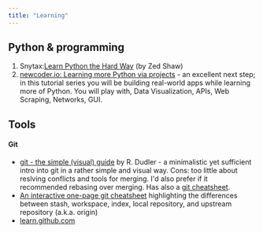 ```yaml
---
title: "Learning"
---
```

## Python & programming

1. Snytax:[Learn Python the Hard Way](http://learnpythonthehardway.org/) (by Zed Shaw)
2. [newcoder.io: Learning more Python via projects](http://newcoder.io/) - an excellent next step; in this tutorial series you will be building real-world apps while learning more of Python. You will play with, Data Visualization, APIs, Web Scraping, Networks, GUI.

## Tools

#### Git

* [git - the simple (visual) guide](http://rogerdudler.github.com/git-guide/) by R. Dudler - a minimalistic yet sufficient intro into git in a rather simple and visual way. Cons: too little about reslving conflicts and tools for merging. I'd also prefer if it recommended rebasing over merging. Has also a [git cheatsheet](http://rogerdudler.github.com/git-guide/files/git_cheat_sheet.pdf).
* [An interactive one-page git cheatsheet](http://www.ndpsoftware.com/git-cheatsheet.html#loc=workspace;) highlighting the differences between stash, workspace, index, local repository, and upstream repository (a.k.a. origin)
* [learn.github.com](http://learn.github.com/p/intro.html)

